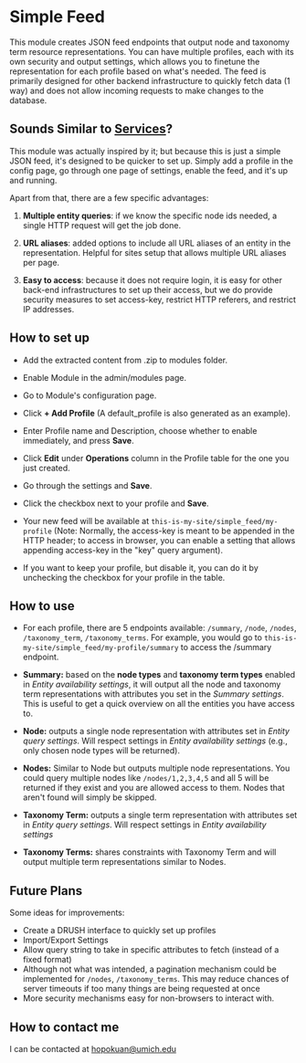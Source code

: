 # Simple Feed #

This module creates JSON feed endpoints that output node and taxonomy term resource representations. You can have multiple profiles, each with its own security and output settings, which allows you to finetune the representation for each profile based on what's needed. The feed is primarily designed for other backend infrastructure to quickly fetch data (1 way) and does not allow incoming requests to make changes to the database.

## Sounds Similar to [Services](https://www.drupal.org/project/services)? ##

This module was actually inspired by it; but because this is just a simple JSON feed, it's designed to be quicker to set up. Simply add a profile in the config page, go through one page of settings, enable the feed, and it's up and running.

Apart from that, there are a few specific advantages:

1. **Multiple entity queries**: if we know the specific node ids needed, a single HTTP request will get the job done.

1. **URL aliases**: added options to include all URL aliases of an entity in the representation. Helpful for sites setup that allows multiple URL aliases per page.

1. **Easy to access**: because it does not require login, it is easy for other back-end infrastructures to set up their access, but we do provide security measures to set access-key, restrict HTTP referers, and restrict IP addresses.

## How to set up ##

* Add the extracted content from .zip to modules folder.

* Enable Module in the admin/modules page.

* Go to Module's configuration page.

* Click **+ Add Profile** (A default_profile is also generated as an example).

* Enter Profile name and Description, choose whether to enable immediately, and press **Save**.

* Click **Edit** under **Operations** column in the Profile table for the one you just created.

* Go through the settings and **Save**.

* Click the checkbox next to your profile and **Save**.

* Your new feed will be available at ```this-is-my-site/simple_feed/my-profile``` (Note: Normally, the access-key is meant to be appended in the HTTP header; to access in browser, you can enable a setting that allows appending access-key in the "key" query argument).

* If you want to keep your profile, but disable it, you can do it by unchecking the checkbox for your profile in the table.

## How to use ##

* For each profile, there are 5 endpoints available: ```/summary```, ```/node```, ```/nodes```, ```/taxonomy_term```, ```/taxonomy_terms```. For example, you would go to ```this-is-my-site/simple_feed/my-profile/summary``` to access the /summary endpoint.

* **Summary:** based on the **node types** and **taxonomy term types** enabled in *Entity availability settings*, it will output all the node and taxonomy term representations with attributes you set in the *Summary settings*. This is useful to get a quick overview on all the entities you have access to.

* **Node:** outputs a single node representation with attributes set in *Entity query settings*. Will respect settings in *Entity availability settings* (e.g., only chosen node types will be returned).

* **Nodes:** Similar to Node but outputs multiple node representations. You could query multiple nodes like ```/nodes/1,2,3,4,5``` and all 5 will be returned if they exist and you are allowed access to them. Nodes that aren't found will simply be skipped.

* **Taxonomy Term:** outputs a single term representation with attributes set in *Entity query settings*. Will respect settings in *Entity availability settings*

* **Taxonomy Terms:** shares constraints with Taxonomy Term and will output multiple term representations similar to Nodes.

## Future Plans ##

Some ideas for improvements:

* Create a DRUSH interface to quickly set up profiles
* Import/Export Settings
* Allow query string to take in specific attributes to fetch (instead of a fixed format)
* Although not what was intended, a pagination mechanism could be implemented for ```/nodes```, ```/taxonomy_terms```. This may reduce chances of server timeouts if too many things are being requested at once
* More security mechanisms easy for non-browsers to interact with.

## How to contact me ##

I can be contacted at hopokuan@umich.edu
